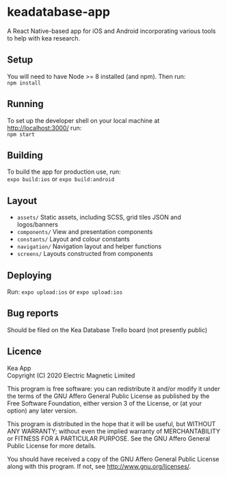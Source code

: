 # keadatabase-app

A React Native-based app for iOS and Android incorporating various tools to help with kea research.

## Setup

You will need to have Node >= 8 installed (and npm). Then run:  
`npm install`

## Running

To set up the developer shell on your local machine at <http://localhost:3000/> run:  
`npm start`

## Building

To build the app for production use, run:  
`expo build:ios` or `expo build:android`

## Layout

- `assets/` Static assets, including SCSS, grid tiles JSON and logos/banners
- `components/` View and presentation components
- `constants/` Layout and colour constants
- `navigation/` Navigation layout and helper functions
- `screens/` Layouts constructed from components

## Deploying

Run: `expo upload:ios` or `expo upload:ios`

## Bug reports

Should be filed on the Kea Database Trello board (not presently public)

## Licence

Kea App  
Copyright (C) 2020 Electric Magnetic Limited

This program is free software: you can redistribute it and/or modify it under the terms of the GNU Affero General Public License as published by the Free Software Foundation, either version 3 of the License, or (at your option) any later version.

This program is distributed in the hope that it will be useful, but WITHOUT ANY WARRANTY; without even the implied warranty of MERCHANTABILITY or FITNESS FOR A PARTICULAR PURPOSE. See the GNU Affero General Public License for more details.

You should have received a copy of the GNU Affero General Public License along with this program. If not, see http://www.gnu.org/licenses/.
